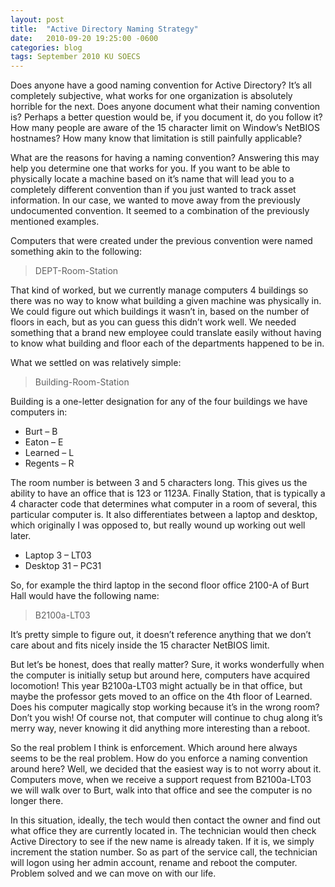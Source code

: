 ```yaml
---
layout: post
title:  "Active Directory Naming Strategy"
date:   2010-09-20 19:25:00 -0600
categories: blog
tags: September 2010 KU SOECS
---
```

Does anyone have a good naming convention for Active Directory? It’s all completely subjective, what works for one organization is absolutely horrible for the next. Does anyone document what their naming convention is? Perhaps a better question would be, if you document it, do you follow it? How many people are aware of the 15 character limit on Window’s NetBIOS hostnames? How many know that limitation is still painfully applicable?

What are the reasons for having a naming convention? Answering this may help you determine one that works for you. If you want to be able to physically locate a machine based on it’s name that will lead you to a completely different convention than if you just wanted to track asset information. In our case, we wanted to move away from the previously undocumented convention. It seemed to a combination of the previously mentioned examples.

Computers that were created under the previous convention were named something akin to the following:

> DEPT-Room-Station

That kind of worked, but we currently manage computers 4 buildings so there was no way to know what building a given machine was physically in. We could figure out which buildings it wasn’t in, based on the number of floors in each, but as you can guess this didn’t work well. We needed something that a brand new employee could translate easily without having to know what building and floor each of the departments happened to be in.

What we settled on was relatively simple:

> Building-Room-Station

Building is a one-letter designation for any of the four buildings we have computers in:

* Burt – B
* Eaton – E
* Learned – L
* Regents – R

The room number is between 3 and 5 characters long. This gives us the ability to have an office that is 123 or 1123A. Finally Station, that is typically a 4 character code that determines what computer in a room of several, this particular computer is. It also differentiates between a laptop and desktop, which originally I was opposed to, but really wound up working out well later.

* Laptop 3 – LT03
* Desktop 31 – PC31

So, for example the third laptop in the second floor office 2100-A of Burt Hall would have the following name:

> B2100a-LT03

It’s pretty simple to figure out, it doesn’t reference anything that we don’t care about and fits nicely inside the 15 character NetBIOS limit.

But let’s be honest, does that really matter? Sure, it works wonderfully when the computer is initially setup but around here, computers have acquired locomotion! This year B2100a-LT03 might actually be in that office, but maybe the professor gets moved to an office on the 4th floor of Learned. Does his computer magically stop working because it’s in the wrong room? Don’t you wish! Of course not, that computer will continue to chug along it’s merry way, never knowing it did anything more interesting than a reboot.

So the real problem I think is enforcement. Which around here always seems to be the real problem. How do you enforce a naming convention around here? Well, we decided that the easiest way is to not worry about it. Computers move, when we receive a support request from B2100a-LT03 we will walk over to Burt, walk into that office and see the computer is no longer there.

In this situation, ideally, the tech would then contact the owner and find out what office they are currently located in. The technician would then check Active Directory to see if the new name is already taken. If it is, we simply increment the station number. So as part of the service call, the technician will logon using her admin account, rename and reboot the computer. Problem solved and we can move on with our life.
